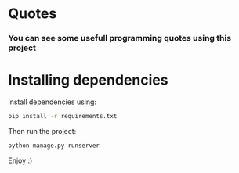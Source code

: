 # Quotes
### You can see some usefull programming quotes using this project 

# Installing dependencies
install dependencies using:
```sh
pip install -r requirements.txt
```
Then run the project:
```sh
python manage.py runserver
```
Enjoy :)